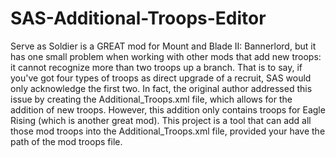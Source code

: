 # SAS-Additional-Troops-Editor
Serve as Soldier is a GREAT mod for Mount and Blade II: Bannerlord, but it has one small problem when working with other mods that add new troops: it cannot recognize more than two troops up a branch. That is to say, if you've got four types of troops as direct upgrade of a recruit, SAS would only acknowledge the first two.
In fact, the original author addressed this issue by creating the Additional_Troops.xml file, which allows for the addition of new troops. However, this addition only contains troops for Eagle Rising (which is another great mod). This project is a tool that can add all those mod troops into the Additional_Troops.xml file, provided your have the path of the mod troops file.
